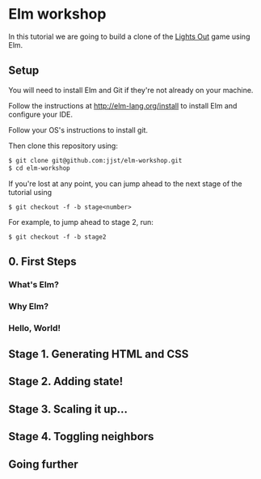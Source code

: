 # Elm workshop

In this tutorial we are going to build a clone of the [Lights Out](https://en.wikipedia.org/wiki/Lights_Out_(game)) game using Elm.

## Setup

You will need to install Elm and Git if they're not already on your machine.

Follow the instructions at http://elm-lang.org/install to install Elm and configure your IDE.

Follow your OS's instructions to install git.

Then clone this repository using:

```bash
$ git clone git@github.com:jjst/elm-workshop.git
$ cd elm-workshop
```

If you're lost at any point, you can jump ahead to the next stage of the tutorial using
```
$ git checkout -f -b stage<number>
```

For example, to jump ahead to stage 2, run:
```
$ git checkout -f -b stage2
```

## 0. First Steps

### What's Elm?

### Why Elm?

### Hello, World!

## Stage 1. Generating HTML and CSS

## Stage 2. Adding state!

## Stage 3. Scaling it up...

## Stage 4. Toggling neighbors

## Going further
